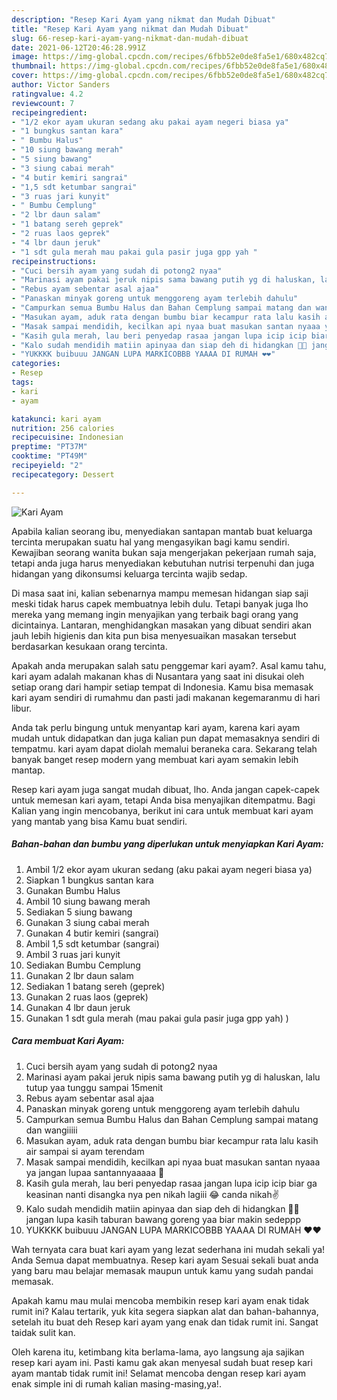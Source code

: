 ```yaml
---
description: "Resep Kari Ayam yang nikmat dan Mudah Dibuat"
title: "Resep Kari Ayam yang nikmat dan Mudah Dibuat"
slug: 66-resep-kari-ayam-yang-nikmat-dan-mudah-dibuat
date: 2021-06-12T20:46:28.991Z
image: https://img-global.cpcdn.com/recipes/6fbb52e0de8fa5e1/680x482cq70/kari-ayam-foto-resep-utama.jpg
thumbnail: https://img-global.cpcdn.com/recipes/6fbb52e0de8fa5e1/680x482cq70/kari-ayam-foto-resep-utama.jpg
cover: https://img-global.cpcdn.com/recipes/6fbb52e0de8fa5e1/680x482cq70/kari-ayam-foto-resep-utama.jpg
author: Victor Sanders
ratingvalue: 4.2
reviewcount: 7
recipeingredient:
- "1/2 ekor ayam ukuran sedang aku pakai ayam negeri biasa ya"
- "1 bungkus santan kara"
- " Bumbu Halus"
- "10 siung bawang merah"
- "5 siung bawang"
- "3 siung cabai merah"
- "4 butir kemiri sangrai"
- "1,5 sdt ketumbar sangrai"
- "3 ruas jari kunyit"
- " Bumbu Cemplung"
- "2 lbr daun salam"
- "1 batang sereh geprek"
- "2 ruas laos geprek"
- "4 lbr daun jeruk"
- "1 sdt gula merah mau pakai gula pasir juga gpp yah "
recipeinstructions:
- "Cuci bersih ayam yang sudah di potong2 nyaa"
- "Marinasi ayam pakai jeruk nipis sama bawang putih yg di haluskan, lalu tutup yaa tunggu sampai 15menit"
- "Rebus ayam sebentar asal ajaa"
- "Panaskan minyak goreng untuk menggoreng ayam terlebih dahulu"
- "Campurkan semua Bumbu Halus dan Bahan Cemplung sampai matang dan wangiiiii"
- "Masukan ayam, aduk rata dengan bumbu biar kecampur rata lalu kasih air sampai si ayam terendam"
- "Masak sampai mendidih, kecilkan api nyaa buat masukan santan nyaaa ya jangan lupaa santannyaaaaa 🥰"
- "Kasih gula merah, lau beri penyedap rasaa jangan lupa icip icip biar ga keasinan nanti disangka nya pen nikah lagiii 😂 canda nikah✌️"
- "Kalo sudah mendidih matiin apinyaa dan siap deh di hidangkan 🤤🤤 jangan lupa kasih taburan bawang goreng yaa biar makin sedeppp"
- "YUKKKK buibuuu JANGAN LUPA MARKICOBBB YAAAA DI RUMAH ❤️❤️"
categories:
- Resep
tags:
- kari
- ayam

katakunci: kari ayam 
nutrition: 256 calories
recipecuisine: Indonesian
preptime: "PT37M"
cooktime: "PT49M"
recipeyield: "2"
recipecategory: Dessert

---
```



![Kari Ayam](https://img-global.cpcdn.com/recipes/6fbb52e0de8fa5e1/680x482cq70/kari-ayam-foto-resep-utama.jpg)

Apabila kalian seorang ibu, menyediakan santapan mantab buat keluarga tercinta merupakan suatu hal yang mengasyikan bagi kamu sendiri. Kewajiban seorang  wanita bukan saja mengerjakan pekerjaan rumah saja, tetapi anda juga harus menyediakan kebutuhan nutrisi terpenuhi dan juga hidangan yang dikonsumsi keluarga tercinta wajib sedap.

Di masa  saat ini, kalian sebenarnya mampu memesan hidangan siap saji meski tidak harus capek membuatnya lebih dulu. Tetapi banyak juga lho mereka yang memang ingin menyajikan yang terbaik bagi orang yang dicintainya. Lantaran, menghidangkan masakan yang dibuat sendiri akan jauh lebih higienis dan kita pun bisa menyesuaikan masakan tersebut berdasarkan kesukaan orang tercinta. 



Apakah anda merupakan salah satu penggemar kari ayam?. Asal kamu tahu, kari ayam adalah makanan khas di Nusantara yang saat ini disukai oleh setiap orang dari hampir setiap tempat di Indonesia. Kamu bisa memasak kari ayam sendiri di rumahmu dan pasti jadi makanan kegemaranmu di hari libur.

Anda tak perlu bingung untuk menyantap kari ayam, karena kari ayam mudah untuk didapatkan dan juga kalian pun dapat memasaknya sendiri di tempatmu. kari ayam dapat diolah memalui beraneka cara. Sekarang telah banyak banget resep modern yang membuat kari ayam semakin lebih mantap.

Resep kari ayam juga sangat mudah dibuat, lho. Anda jangan capek-capek untuk memesan kari ayam, tetapi Anda bisa menyajikan ditempatmu. Bagi Kalian yang ingin mencobanya, berikut ini cara untuk membuat kari ayam yang mantab yang bisa Kamu buat sendiri.

<!--inarticleads1-->

##### Bahan-bahan dan bumbu yang diperlukan untuk menyiapkan Kari Ayam:

1. Ambil 1/2 ekor ayam ukuran sedang (aku pakai ayam negeri biasa ya)
1. Siapkan 1 bungkus santan kara
1. Gunakan  Bumbu Halus
1. Ambil 10 siung bawang merah
1. Sediakan 5 siung bawang
1. Gunakan 3 siung cabai merah
1. Gunakan 4 butir kemiri (sangrai)
1. Ambil 1,5 sdt ketumbar (sangrai)
1. Ambil 3 ruas jari kunyit
1. Sediakan  Bumbu Cemplung
1. Gunakan 2 lbr daun salam
1. Sediakan 1 batang sereh (geprek)
1. Gunakan 2 ruas laos (geprek)
1. Gunakan 4 lbr daun jeruk
1. Gunakan 1 sdt gula merah (mau pakai gula pasir juga gpp yah) )




<!--inarticleads2-->

##### Cara membuat Kari Ayam:

1. Cuci bersih ayam yang sudah di potong2 nyaa
1. Marinasi ayam pakai jeruk nipis sama bawang putih yg di haluskan, lalu tutup yaa tunggu sampai 15menit
1. Rebus ayam sebentar asal ajaa
1. Panaskan minyak goreng untuk menggoreng ayam terlebih dahulu
1. Campurkan semua Bumbu Halus dan Bahan Cemplung sampai matang dan wangiiiii
1. Masukan ayam, aduk rata dengan bumbu biar kecampur rata lalu kasih air sampai si ayam terendam
1. Masak sampai mendidih, kecilkan api nyaa buat masukan santan nyaaa ya jangan lupaa santannyaaaaa 🥰
1. Kasih gula merah, lau beri penyedap rasaa jangan lupa icip icip biar ga keasinan nanti disangka nya pen nikah lagiii 😂 canda nikah✌️
1. Kalo sudah mendidih matiin apinyaa dan siap deh di hidangkan 🤤🤤 jangan lupa kasih taburan bawang goreng yaa biar makin sedeppp
1. YUKKKK buibuuu JANGAN LUPA MARKICOBBB YAAAA DI RUMAH ❤️❤️




Wah ternyata cara buat kari ayam yang lezat sederhana ini mudah sekali ya! Anda Semua dapat membuatnya. Resep kari ayam Sesuai sekali buat anda yang baru mau belajar memasak maupun untuk kamu yang sudah pandai memasak.

Apakah kamu mau mulai mencoba membikin resep kari ayam enak tidak rumit ini? Kalau tertarik, yuk kita segera siapkan alat dan bahan-bahannya, setelah itu buat deh Resep kari ayam yang enak dan tidak rumit ini. Sangat taidak sulit kan. 

Oleh karena itu, ketimbang kita berlama-lama, ayo langsung aja sajikan resep kari ayam ini. Pasti kamu gak akan menyesal sudah buat resep kari ayam mantab tidak rumit ini! Selamat mencoba dengan resep kari ayam enak simple ini di rumah kalian masing-masing,ya!.

